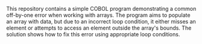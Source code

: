 This repository contains a simple COBOL program demonstrating a common off-by-one error when working with arrays.  The program aims to populate an array with data, but due to an incorrect loop condition, it either misses an element or attempts to access an element outside the array's bounds. The solution shows how to fix this error using appropriate loop conditions.